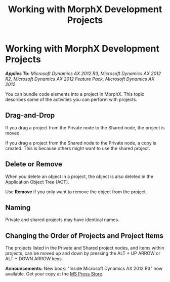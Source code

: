 ﻿---
title: Working with MorphX Development Projects
TOCTitle: Working with MorphX Development Projects
ms:assetid: a716cb99-a75d-469a-a0d6-5a4377a7e50c
ms:mtpsurl: https://msdn.microsoft.com/en-us/library/Aa851697(v=AX.60)
ms:contentKeyID: 35248455
ms.date: 05/18/2015
mtps_version: v=AX.60
---

# Working with MorphX Development Projects 


_**Applies To:** Microsoft Dynamics AX 2012 R3, Microsoft Dynamics AX 2012 R2, Microsoft Dynamics AX 2012 Feature Pack, Microsoft Dynamics AX 2012_

You can bundle code elements into a project in MorphX. This topic describes some of the activities you can perform with projects.

## Drag-and-Drop

If you drag a project from the Private node to the Shared node, the project is moved.

If you drag a project from the Shared node to the Private node, a copy is created. This is because others might want to use the shared project.

## Delete or Remove

When you delete an object in a project, the object is also deleted in the Application Object Tree (AOT).

Use **Remove** if you only want to remove the object from the project.

## Naming

Private and shared projects may have identical names.

## Changing the Order of Projects and Project Items

The projects listed in the Private and Shared project nodes, and items within projects, can be moved up and down by pressing the ALT + UP ARROW or ALT + DOWN ARROW keys.

  
**Announcements:** New book: "Inside Microsoft Dynamics AX 2012 R3" now available. Get your copy at the [MS Press Store](https://www.microsoftpressstore.com/store/inside-microsoft-dynamics-ax-2012-r3-9780735685109).

